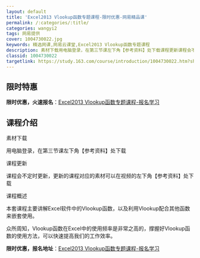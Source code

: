 ```yaml
---
layout: default
title: 'Excel2013 Vlookup函数专题课程-限时优惠-网易精品课'
permalink: /:categories/:title/
categories: wangyi2
tags: 网易提供
cover: 1004730022.jpg
keywords: 精选网课,网易云课堂,Excel2013 Vlookup函数专题课程
description: 素材下载用电脑登录，在第三节课左下角【参考资料】处下载课程更新课程会不定时更新，更新的课程对应的素材可以在视频的左下角【
classid: 1004730022
targetlink: https://study.163.com/course/introduction/1004730022.htm?share=1&shareId=1025206652&utm_campaign=share&utm_medium=iphoneShare&utm_source=&utm_u=1025206652
---
```


## 限时特惠

**限时优惠，火速报名**：[Excel2013 Vlookup函数专题课程-报名学习](https://study.163.com/course/introduction/1004730022.htm?share=1&shareId=1025206652&utm_campaign=share&utm_medium=iphoneShare&utm_source=&utm_u=1025206652)

## 课程介绍

素材下载

用电脑登录，在第三节课左下角【参考资料】处下载



课程更新

课程会不定时更新，更新的课程对应的素材可以在视频的左下角【参考资料】处下载



课程概述

本套课程主要讲解Excel软件中的Vlookup函数，以及利用Vlookup配合其他函数来嵌套使用。

众所周知，Vlookup函数在Excel中的使用频率是非常之高的，撑握好Vlookup函数的使用方法，可以快速提高我们的工作效率。

**限时优惠，报名地址**：[Excel2013 Vlookup函数专题课程-报名学习](https://study.163.com/course/introduction/1004730022.htm?share=1&shareId=1025206652&utm_campaign=share&utm_medium=iphoneShare&utm_source=&utm_u=1025206652)

